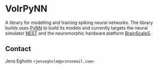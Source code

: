 # VolrPyNN

A library for modelling and training spiking neural networks. The library builds
uses [PyNN](https://neuralensemble.org/docs/PyNN/) to build its models and
currently targets the neural simulator [NEST](http://nest-initiative.org/) and
the neuromorphic hardware platform
[BrainScaleS](http://www.artificialbrains.com/brainscales).

## Contact

Jens Egholm `<jensegholm@protonmail.com>`
